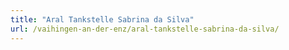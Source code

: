 ```yaml
---
title: "Aral Tankstelle Sabrina da Silva"
url: /vaihingen-an-der-enz/aral-tankstelle-sabrina-da-silva/
---
```

